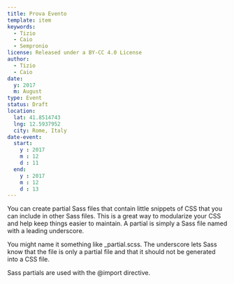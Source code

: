 ```yaml
---
title: Prova Evento
template: item
keywords: 
  - Tizio
  - Caio
  - Sempronio
license: Released under a BY-CC 4.0 License
author:
  - Tizio
  - Caio 
date: 
  y: 2017
  m: August
type: Event
status: Draft
location:
  lat: 41.8514743
  lng: 12.5937952
  city: Rome, Italy
date-event:
  start:
    y : 2017
    m : 12
    d : 11
  end:
    y : 2017
    m : 12
    d : 13
---
```


You can create partial Sass files that contain little snippets of CSS that you can include in other Sass files. This is a great way to modularize your CSS and help keep things easier to maintain. A partial is simply a Sass file named with a leading underscore. 

You might name it something like _partial.scss. The underscore lets Sass know that the file is only a partial file and that it should not be generated into a CSS file. 

Sass partials are used with the @import directive.